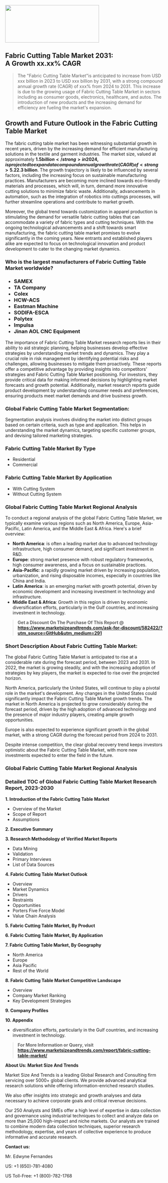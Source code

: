<img src="https://100x100musica.es/wp-content/uploads/2024/12/Verified-Market-Reports-4-300x120.jpg" alt="" width="300" height="120" class="alignnone size-medium wp-image-100382" /><h2>Fabric Cutting Table Market 2031: A&nbsp;Growth&nbsp;xx.xx% CAGR</h2><blockquote id="" class="">The "Fabric Cutting Table Market"is anticipated to increase from USD xxx billion in 2023 to USD xxx billion by 2031, with a strong compound annual growth rate (CAGR) of xxx% from 2024 to 2031. This increase is due to the growing usage of Fabric Cutting Table Market in sectors including as consumer goods, electronics, healthcare, and autos. The introduction of new products and the increasing demand for efficiency are fueling the market's expansion.</blockquote><p> <h2>Growth and Future Outlook in the Fabric Cutting Table Market</h2> <p>The fabric cutting table market has been witnessing substantial growth in recent years, driven by the increasing demand for efficient manufacturing solutions in the textile and garment industries. The market size, valued at approximately <strong>$1.5 billion</strong> in 2024, is projected to expand at a compound annual growth rate (CAGR) of <strong>5.2%</strong> from 2024 to 2032. This growth is largely attributed to the adoption of advanced cutting technologies and automated solutions which improve productivity and enhance precision in fabric cutting operations.</p> <p>Furthermore, the rise of e-commerce and fast fashion has created a significant need for rapid production turnaround times, pushing manufacturers to invest in high-quality fabric cutting tables. Innovations such as digital cutting solutions and integrated software systems are becoming increasingly popular, allowing for improved efficiency and reduced material waste. The incorporation of features like ergonomic designs and adjustable heights is also making these tables more user-friendly, catering to the diverse needs of manufacturers.</p> <p><strong></strong></p> <p>Forecasts indicate that by 2032, the fabric cutting table market is expected to reach approximately <strong>$2.3 billion</strong>. The growth trajectory is likely to be influenced by several factors, including the increasing focus on sustainable manufacturing practices. Manufacturers are becoming more inclined towards eco-friendly materials and processes, which will, in turn, demand more innovative cutting solutions to minimize fabric waste. Additionally, advancements in automation, such as the integration of robotics into cuttings processes, will further streamline operations and contribute to market growth.</p> <p>Moreover, the global trend towards customization in apparel production is stimulating the demand for versatile fabric cutting tables that can accommodate a variety of fabric types and cutting techniques. With the ongoing technological advancements and a shift towards smart manufacturing, the fabric cutting table market promises to evolve significantly in the coming years. New entrants and established players alike are expected to focus on technological innovation and product development to cater to the changing market dynamics.</p></div></p><h3 id="" class="">Who is the largest manufacturers of&nbsp;Fabric Cutting Table Market worldwide?</h3><h3 class=""><p><ul><li>SAMEX </li><li> TA Company </li><li> Colex </li><li> HCW-ACS </li><li> Eastman Machine </li><li> SODIFA-ESCA </li><li> Polytex </li><li> Impulsa </li><li> Jinan AOL CNC Equipment</li></ul></p></h3><p id="ember58" class="ember-view reader-text-block__paragraph">The importance of&nbsp;Fabric Cutting Table Market research reports lies in their ability to aid strategic planning, helping businesses develop effective strategies by understanding market trends and dynamics. They play a crucial role in risk management by identifying potential risks and challenges, allowing businesses to mitigate them proactively. These reports offer a competitive advantage by providing insights into competitors' strategies and Fabric Cutting Table Market positioning. For investors, they provide critical data for making informed decisions by highlighting market forecasts and growth potential. Additionally, market research reports guide product development by understanding consumer needs and preferences, ensuring products meet market demands and drive business growth.</p><h3 id="" class="">Global&nbsp;Fabric Cutting Table Market Segmentation:</h3><p id="" class="">Segmentation analysis involves dividing the market into distinct groups based on certain criteria, such as type and application. This helps in understanding the market dynamics, targeting specific customer groups, and devising tailored marketing strategies.</p><h3 id="" class="">Fabric Cutting Table Market&nbsp;By Type</h3><p><p><ul><li>Residential</li><li> Commercial</p></li></ul></p></p><h3 id="" class="">Fabric Cutting Table Market&nbsp;By Application</h3><p class=""><p><ul><li>With Cutting System</li><li> Without Cutting System</li></ul></p></p><h3 id="" class="">Global Fabric Cutting Table Market Regional Analysis</h3><p id="" class="">To conduct a regional analysis of the global Fabric Cutting Table Market, we typically examine various regions such as North America, Europe, Asia-Pacific, Latin America, and the Middle East &amp; Africa. Here's a brief overview:</p><ul><li><strong>North America</strong>: is often a leading market due to advanced technology infrastructure, high consumer demand, and significant investment in R&amp;D.</li><li><strong>Europe</strong>: strong market presence with robust regulatory frameworks, high consumer awareness, and a focus on sustainable practices.</li><li><strong>Asia-Pacific</strong>: a rapidly growing market driven by increasing population, urbanization, and rising disposable incomes, especially in countries like China and India.</li><li><strong>Latin America</strong>: is an emerging market with growth potential, driven by economic development and increasing investment in technology and infrastructure.</li><li><strong>Middle East &amp; Africa</strong>: Growth in this region is driven by economic diversification efforts, particularly in the Gulf countries, and increasing investment in technology.</li></ul><blockquote id="" class=""><strong>Get a Discount On The Purchase Of This Report @ <a href="https://www.marketsizeandtrends.com/download-sample/582422/?utm_source=GitHub&utm_medium=291" target="_blank">https://www.marketsizeandtrends.com/ask-for-discount/582422/?utm_source=GitHub&utm_medium=291</a></strong></blockquote><h3>Short Description About Fabric Cutting Table Market:</h3><p id="ember58" class="ember-view reader-text-block__paragraph">The global&nbsp;Fabric Cutting Table Market&nbsp;is anticipated to rise at a considerable rate during the forecast period, between 2023 and 2031. In 2022, the market is growing steadily, and with the increasing adoption of strategies by key players, the market is expected to rise over the projected horizon.</p><p id="ember59" class="ember-view reader-text-block__paragraph">North America, particularly the United States, will continue to play a pivotal role in the market's development. Any changes in the United States could significantly impact the&nbsp;Fabric Cutting Table Market&nbsp;growth trends. The market in North America is projected to grow considerably during the forecast period, driven by the high adoption of advanced technology and the presence of major industry players, creating ample growth opportunities.</p><p id="ember60" class="ember-view reader-text-block__paragraph">Europe is also expected to experience significant growth in the global market, with a strong CAGR during the forecast period from 2024 to 2031.</p><p id="ember61" class="ember-view reader-text-block__paragraph">Despite intense competition, the clear global recovery trend keeps investors optimistic about the&nbsp;Fabric Cutting Table Market, with more new investments expected to enter the field in the future.</p><h3 id="" class="">Global Fabric Cutting Table Market Regional Analysis</h3><h3 id="" class="">Detailed TOC of Global Fabric Cutting Table Market Research Report, 2023-2030</h3><p id="" class=""><strong>1. Introduction of the Fabric Cutting Table Market</strong></p><ul><li>Overview of the Market</li><li>Scope of Report</li><li>Assumptions</li></ul><p id="" class=""><strong>2. Executive Summary</strong></p><p id="" class=""><strong>3. Research Methodology of Verified Market Reports</strong></p><ul><li>Data Mining</li><li>Validation</li><li>Primary Interviews</li><li>List of Data Sources</li></ul><p id="" class=""><strong>4. Fabric Cutting Table Market Outlook</strong></p><ul><li>Overview</li><li>Market Dynamics</li><li>Drivers</li><li>Restraints</li><li>Opportunities</li><li>Porters Five Force Model</li><li>Value Chain Analysis</li></ul><p id="" class=""><strong>5. Fabric Cutting Table Market, By Product</strong></p><p id="" class=""><strong>6. Fabric Cutting Table Market, By Application</strong></p><p id="" class=""><strong>7. Fabric Cutting Table Market, By Geography</strong></p><ul><li>North America</li><li>Europe</li><li>Asia Pacific</li><li>Rest of the World</li></ul><p id="" class=""><strong>8. Fabric Cutting Table Market Competitive Landscape</strong></p><ul><li>Overview</li><li>Company Market Ranking</li><li>Key Development Strategies</li></ul><p id="" class=""><strong>9. Company Profiles</strong></p><p id="" class=""><strong>10. Appendix</strong></p><ul><li>diversification efforts, particularly in the Gulf countries, and increasing investment in technology.</li></ul><blockquote id="" class=""><strong>For More Information or Query, visit <strong><strong><a href="https://www.marketsizeandtrends.com/report/fabric-cutting-table-market/" target="_blank">https://www.marketsizeandtrends.com/report/fabric-cutting-table-market/</a></strong></strong></strong></blockquote><p id="" class=""><strong>About Us: Market Size And Trends</strong></p><p id="" class="">Market Size And Trends is a leading Global Research and Consulting firm servicing over 5000+ global clients. We provide advanced analytical research solutions while offering information-enriched research studies.</p><p id="" class="">We also offer insights into strategic and growth analyses and data necessary to achieve corporate goals and critical revenue decisions.</p><p id="" class="">Our 250 Analysts and SMEs offer a high level of expertise in data collection and governance using industrial techniques to collect and analyze data on more than 25,000 high-impact and niche markets. Our analysts are trained to combine modern data collection techniques, superior research methodology, expertise, and years of collective experience to produce informative and accurate research.</p><p id="" class=""><strong>Contact us:</strong></p><p id="" class="">Mr. Edwyne Fernandes</p><p id="" class="">US: +1 (650)-781-4080</p><p id="" class="">US Toll-Free: +1 (800)-782-1768</p>
